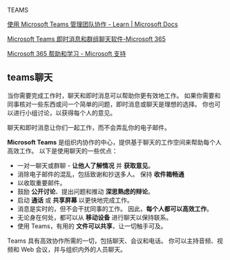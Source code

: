 TEAMS

[使用 Microsoft Teams 管理团队协作 - Learn | Microsoft Docs](https://docs.microsoft.com/zh-cn/learn/paths/m365-manage-team-collaboration/)

[Microsoft Teams 即时消息和群组聊天软件-Microsoft 365](https://www.microsoft.com/zh-cn/microsoft-teams/instant-messaging?rtc=1)

[Microsoft 365 帮助和学习 - Microsoft 支持](https://support.microsoft.com/zh-cn/microsoft-365)



## teams聊天

当你需要完成工作时，聊天和即时消息可以帮助你更有效地工作。 如果你需要和同事核对一些东西或问一个简单的问题，即时消息或聊天是理想的选择。 你也可以进行小组讨论，以获得每个人的意见。

聊天和即时消息让你们一起工作，而不会弄乱你的电子邮件。

**Microsoft Teams** 是组织内协作的中心，提供基于聊天的工作空间来帮助每个人高效工作。 以下是使用聊天的一些优点：

- 一对一聊天或群聊 - **让他人了解情况** 并 **获取意见**。
- 消除电子邮件的混乱，包括致谢和抄送多人。 保持 **收件箱畅通** 
- 以收取重要邮件。
- 鼓励 **公开讨论**、提出问题和推动 **深思熟虑的辩论**。
- 启动 **通话** 或 **共享屏幕** 以更快地完成工作。
- 消息是实时的，但不会干扰同事的工作。 因此，**每个人都可以高效工作**。
- 无论身在何处，都可以从 **移动设备** 进行聊天以保持联系。
- 使用 Teams，有用的 **文件可以共享**，让一切触手可及。

Teams 具有高效协作所需的一切，包括聊天、会议和电话。 你可以主持音频、视频和 Web 会议，并与组织内外的人员聊天。

